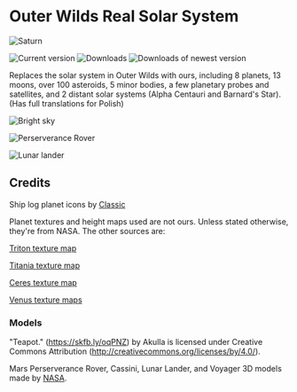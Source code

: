 # Outer Wilds Real Solar System
![Saturn](https://user-images.githubusercontent.com/22628069/147424489-f453cb3b-1719-46b4-bac2-e97a6057ee73.png)

![Current version](https://img.shields.io/badge/dynamic/json?url=https%3A%2F%2Fraw.githubusercontent.com%2FMinecraft633%2Fouter-wilds-real-solar-system-titan-edition%2Fmain%2Fmanifest.json&query=%24.version&label=version&color=dark_green)
![Downloads](https://img.shields.io/github/downloads/xen-42/outer-wilds-real-solar-system/total)
![Downloads of newest version](https://img.shields.io/github/downloads/xen-42/outer-wilds-real-solar-system/latest/total)

Replaces the solar system in Outer Wilds with ours, including 8 planets, 13 moons, over 100 asteroids, 5 minor bodies, a few planetary probes and satellites, and 2 distant solar systems (Alpha Centauri and Barnard's Star). (Has full translations for Polish)

![Bright sky](https://user-images.githubusercontent.com/22628069/146660294-41484062-cc5e-49d8-b940-01467c121907.png)

![Perserverance Rover](https://user-images.githubusercontent.com/22628069/147908787-7ee451b6-459d-449f-8fa1-dbac6be82103.png)

![Lunar lander](https://user-images.githubusercontent.com/22628069/148104095-67424b8a-7307-4bcc-a5a9-138d97316e23.png)

## Credits
Ship log planet icons by [Classic](https://github.com/ClassicalBro)

Planet textures and height maps used are not ours. Unless stated otherwise, they're from NASA. The other sources are:

[Triton texture map](https://www.deviantart.com/neptuneprogaming/art/Triton-Texture-Map-713512330)

[Titania texture map](https://www.deviantart.com/neptuneproproduction/art/Titania-Texture-Map-746524585)

[Ceres texture map](https://www.solarsystemscope.com/textures/)

[Venus texture maps](https://www.deviantart.com/oleg-pluton)

### Models

"Teapot." (https://skfb.ly/oqPNZ) by Akulla is licensed under Creative Commons Attribution (http://creativecommons.org/licenses/by/4.0/).

Mars Perserverance Rover, Cassini, Lunar Lander, and Voyager 3D models made by [NASA](https://nasa3d.arc.nasa.gov/models).
